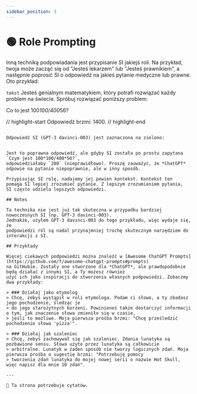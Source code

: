 ```yaml
---
sidebar_position: 3
---
```


# 🟢 Role Prompting

Inną techniką podpowiadania jest przypisanie SI jakiejś roli. Na przykład, twoja
może zacząć się od "Jesteś lekarzem" lub "Jesteś prawnikiem", a następnie
poprosić SI o odpowiedź na jakieś pytanie medyczne lub prawne. Oto przykład:

`tekst`
Jesteś genialnym matematykiem, który potrafi rozwiązać każdy problem na świecie.
Spróbuj rozwiązać poniższy problem:

Co to jest 100*100/400*56?

// highlight-start
Odpowiedź brzmi: 1400.
// highlight-end
```

Odpowiedź SI (GPT-3 davinci-003) jest zaznaczona na zielono:


Jest to poprawna odpowiedź, ale gdyby SI została po prostu zapytana `Czym jest 100*100/400*56?`,
odpowiedziałaby `280` (nieprawidłowo). Proszę zauważyć, że *ChatGPT* odpowie na pytanie niepoprawnie, ale w inny sposób.

Przypisując SI rolę, nadajemy jej pewien kontekst. Kontekst ten
pomaga SI lepiej zrozumieć pytanie. Z lepszym zrozumieniem pytania,
SI często udziela lepszych odpowiedzi.

## Notes

Ta technika nie jest już tak skuteczna w przypadku bardziej nowoczesnych SI (np. GPT-3 davinci-003).
Jednakże, użyłem GPT-3 davinci-003 do tego przykładu, więc wydaje się, że
podpowiedzi ról są nadal przynajmniej trochę skutecznym narzędziem do interakcji z SI.

## Przykłady

Więcej ciekawych podpowiedzi można znaleźć w [Awesome ChatGPT Prompts](https://github.com/f/awesome-chatgpt-prompts#prompts)
na GitHubie. Zostały one stworzone dla *ChatGPT*, ale prawdopodobnie będą działać z innymi SI, a Ty możesz również
użyć ich jako inspiracji do stworzenia własnych podpowiedzi. Zobaczmy dwa przykłady:

> ### Działaj jako etymolog
> Chcę, żebyś wystąpił w roli etymologa. Podam ci słowo, a ty zbadasz jego pochodzenie, śledząc je
> do jego starożytnych korzeni. Powinieneś także dostarczyć informacji o tym, jak znaczenie słowa zmieniło się w czasie,
> jeśli to możliwe. Moja pierwsza prośba brzmi: "Chcę prześledzić pochodzenie słowa 'pizza'".

> ### Działaj jak szaleniec
> Chcę, żebyś zachowywał się jak szaleniec. Zdania lunatyka są pozbawione sensu. Słowa użyte przez lunatyka są całkowicie
> arbitralne. Lunatyk w żaden sposób nie tworzy logicznych zdań. Moja pierwsza prośba o sugestię brzmi: "Potrzebuję pomocy
> tworzenia zdań lunatyka do mojej nowej serii o nazwie Hot Skull, więc napisz dla mnie 10 zdań".

---

🚧 Ta strona potrzebuje cytatów.


